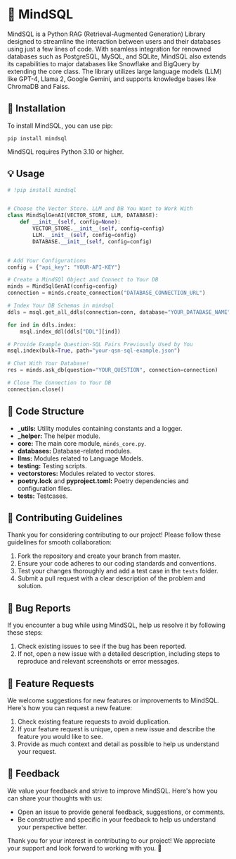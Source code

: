 # 🧠 MindSQL

MindSQL is a Python RAG (Retrieval-Augmented Generation) Library designed to streamline the interaction between users and their databases using just a few lines of code. With seamless integration for renowned databases such as PostgreSQL, MySQL, and SQLite, MindSQL also extends its capabilities to major databases like Snowflake and BigQuery by extending the core class. The library utilizes large language models (LLM) like GPT-4, Llama 2, Google Gemini, and supports knowledge bases like ChromaDB and Faiss.



## 🚀 Installation

To install MindSQL, you can use pip:

```commandline
pip install mindsql
```

MindSQL requires Python 3.10 or higher.

## 💡 Usage
```python
# !pip install mindsql


# Choose the Vector Store. LLM and DB You Want to Work With
class MindSqlGenAI(VECTOR_STORE, LLM, DATABASE):
    def __init__(self, config=None):
        VECTOR_STORE.__init__(self, config=config)
        LLM.__init__(self, config=config)
        DATABASE.__init__(self, config=config)


# Add Your Configurations
config = {"api_key": "YOUR-API-KEY"}

# Create a MindSQl Object and Connect to Your DB
minds = MindSqlGenAI(config=config)
connection = minds.create_connection("DATABASE_CONNECTION_URL")

# Index Your DB Schemas in mindsql
ddls = msql.get_all_ddls(connection=conn, database="YOUR_DATABASE_NAME")

for ind in ddls.index:
    msql.index_ddl(ddls["DDL"][ind])

# Provide Example Question-SQL Pairs Previously Used by You
msql.index(bulk=True, path="your-qsn-sql-example.json")

# Chat With Your Database!
res = minds.ask_db(question="YOUR_QUESTION", connection=connection)

# Close The Connection to Your DB
connection.close()
```
## 📁 Code Structure 

- **_utils:** Utility modules containing constants and a logger.
- **_helper:** The helper module.
- **core:** The main core module, `minds_core.py`.
- **databases:** Database-related modules.
- **llms:** Modules related to Language Models.
- **testing:** Testing scripts.
- **vectorstores:** Modules related to vector stores.
- **poetry.lock** and **pyproject.toml:** Poetry dependencies and configuration files.
- **tests:** Testcases.

## 🤝 Contributing Guidelines 

Thank you for considering contributing to our project! Please follow these guidelines for smooth collaboration:

1. Fork the repository and create your branch from master.
2. Ensure your code adheres to our coding standards and conventions.
3. Test your changes thoroughly and add a test case in the `tests` folder.
4. Submit a pull request with a clear description of the problem and solution.

## 🐛 Bug Reports

If you encounter a bug while using MindSQL, help us resolve it by following these steps:

1. Check existing issues to see if the bug has been reported.
2. If not, open a new issue with a detailed description, including steps to reproduce and relevant screenshots or error messages.

##  🚀 Feature Requests

We welcome suggestions for new features or improvements to MindSQL. Here's how you can request a new feature:

1. Check existing feature requests to avoid duplication.
2. If your feature request is unique, open a new issue and describe the feature you would like to see.
3. Provide as much context and detail as possible to help us understand your request.

## 📣 Feedback

We value your feedback and strive to improve MindSQL. Here's how you can share your thoughts with us:

- Open an issue to provide general feedback, suggestions, or comments.
- Be constructive and specific in your feedback to help us understand your perspective better.

Thank you for your interest in contributing to our project! We appreciate your support and look forward to working with you. 🚀
